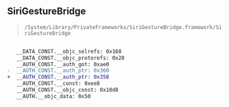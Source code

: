 ## SiriGestureBridge

> `/System/Library/PrivateFrameworks/SiriGestureBridge.framework/SiriGestureBridge`

```diff

   __DATA_CONST.__objc_selrefs: 0x168
   __DATA_CONST.__objc_protorefs: 0x28
   __AUTH_CONST.__auth_got: 0xae0
-  __AUTH_CONST.__auth_ptr: 0x360
+  __AUTH_CONST.__auth_ptr: 0x358
   __AUTH_CONST.__const: 0xee8
   __AUTH_CONST.__objc_const: 0x10d8
   __AUTH.__objc_data: 0x50

```
